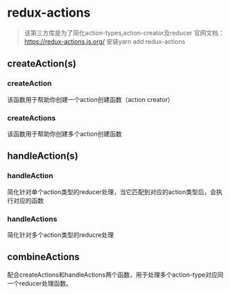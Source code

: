 # redux-actions
> 该第三方库是为了简化action-types,action-creator及reducer
> 官网文档：https://redux-actions.js.org/
安装yarn add redux-actions

## createAction(s)

### createAction

该函数用于帮助你创建一个action创建函数（action creator）
### createActions

该函数用于帮助你创建多个action创建函数

## handleAction(s)

### handleAction

简化针对单个action类型的reducer处理，当它匹配到对应的action类型后，会执行对应的函数
### handleActions

简化针对多个action类型的reducre处理
## combineActions

配合createActions和handleActions两个函数，用于处理多个action-type对应同一个reducer处理函数。